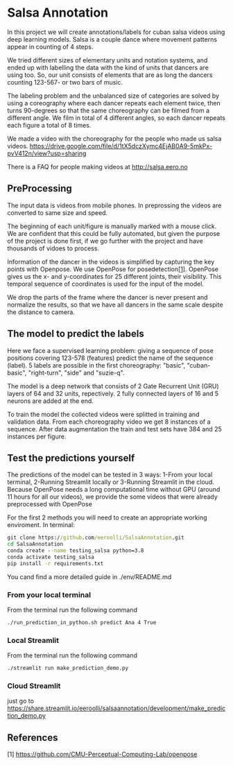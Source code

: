 # Salsa Annotation

In this project we will create annotations/labels for cuban salsa videos using deep learning models. Salsa is a couple dance where movement patterns appear in counting of 4 steps.

We tried different sizes of elementary units and notation systems, and ended up with labelling the data with the kind of units that dancers are using too. So, our unit consists of elements that are as long the dancers counting 123-567- or two bars of music.  

The labeling problem and the unbalanced size of categories are solved by using a coreography where each dancer repeats each element twice, 
then turns 90-degrees so that the same choreography can be filmed from a different angle. We film in total of 4 different angles, so
each dancer repeats each figure a total of 8 times. 

We made a video with the choreography for the people who made us salsa videos.
https://drive.google.com/file/d/1tX5dczXymc4EjAB0A9-5mkPx-pvV412n/view?usp=sharing 

There is a FAQ for people making videos at http://salsa.eero.no 

## PreProcessing

The input data is videos from mobile phones.  In preprossing the videos are converted to same size and speed.  

The beginning of each unit/figure is manually marked with a mouse click. We are confident that this could be fully automated, but given the purpose of the project is done first, if we go further with the project and have thousands of vidoes to process.

Information of the dancer in the videos is simplified by capturing the key points with Openpose. 
We use OpenPose for posedetection[[1]](#1). OpenPose gives us the x- and y-coordinates for 25 different 
joints, their visibility. This temporal sequence of coordinates is used for the input of the model. 

We drop the parts of the frame where the dancer is never present and normalize the results, so that we have all dancers in the same scale despite the distance to camera. 

## The model to predict the labels

Here we face a supervised learning problem: giving a sequence of pose positions
covering 123-578 (features) predict the name of the sequence (label). 5 labels are possible in the first choreography:
"basic", "cuban-basic", "right-turn", "side" and "suzie-q".

The model is a deep network that consists of 2 Gate Recurrent Unit (GRU) layers of 64 and 32 units, repectively. 2 fully connected layers of 16 and 5 neurons are added at the end. 

To train the model the collected videos were splitted in training and validation data. 
From each choreography video we get 8 instances of a sequence.
After data augmentation the train and test sets have 384 and 25 instances per figure.

## Test the predictions yourself

The predictions of the model can be tested in 3 ways: 
1-From your local terminal, 2-Running Streamlit locally or 
3-Running Streamlit in the cloud. Because OpenPose needs a long computational time
without GPU (around 11 hours for all our videos), we provide the some videos that were already preprocessed
with OpenPose

For the first 2 methods you will need to create an appropriate working enviroment. In terminal:
```bat
git clone https://github.com/eeroolli/SalsaAnnotation.git
cd SalsaAnnotation
conda create --name testing_salsa python=3.8
conda activate testing_salsa
pip install -r requirements.txt
```

You cand find a more detailed guide in ./env/README.md

### From your local terminal
From the terminal run the following command

```bat
./run_prediction_in_python.sh predict Ana 4 True
```

### Local Streamlit
From the terminal run the following command

```bat
./streamlit run make_prediction_demo.py
```


### Cloud Streamlit
just go to https://share.streamlit.io/eeroolli/salsaannotation/development/make_prediction_demo.py 

## References
<a id="1">[1]</a> 
https://github.com/CMU-Perceptual-Computing-Lab/openpose
